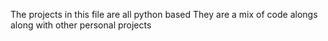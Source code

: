 The projects in this file are all python based
They are a mix of code alongs along with other personal projects
